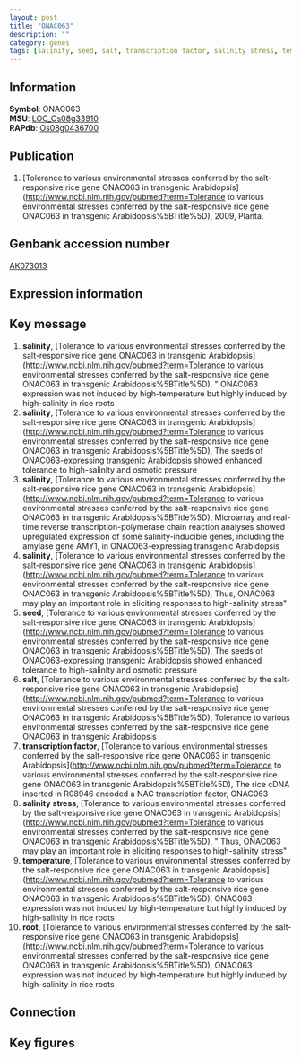 ```yaml
---
layout: post
title: "ONAC063"
description: ""
category: genes
tags: [salinity, seed, salt, transcription factor, salinity stress, temperature, root]
---
```


## Information
__Symbol__: ONAC063  
__MSU__: [LOC_Os08g33910](http://rice.plantbiology.msu.edu/cgi-bin/ORF_infopage.cgi?orf=LOC_Os08g33910)  
__RAPdb__: [Os08g0436700](http://rapdb.dna.affrc.go.jp/viewer/gbrowse_details/irgsp1?name=Os08g0436700)  

## Publication
1. [Tolerance to various environmental stresses conferred by the salt-responsive rice gene ONAC063 in transgenic Arabidopsis](http://www.ncbi.nlm.nih.gov/pubmed?term=Tolerance to various environmental stresses conferred by the salt-responsive rice gene ONAC063 in transgenic Arabidopsis%5BTitle%5D), 2009, Planta.

## Genbank accession number
[AK073013](http://www.ncbi.nlm.nih.gov/nuccore/AK073013)  

## Expression information

## Key message
1. __salinity__, [Tolerance to various environmental stresses conferred by the salt-responsive rice gene ONAC063 in transgenic Arabidopsis](http://www.ncbi.nlm.nih.gov/pubmed?term=Tolerance to various environmental stresses conferred by the salt-responsive rice gene ONAC063 in transgenic Arabidopsis%5BTitle%5D), " ONAC063 expression was not induced by high-temperature but highly induced by high-salinity in rice roots
2. __salinity__, [Tolerance to various environmental stresses conferred by the salt-responsive rice gene ONAC063 in transgenic Arabidopsis](http://www.ncbi.nlm.nih.gov/pubmed?term=Tolerance to various environmental stresses conferred by the salt-responsive rice gene ONAC063 in transgenic Arabidopsis%5BTitle%5D),  The seeds of ONAC063-expressing transgenic Arabidopsis showed enhanced tolerance to high-salinity and osmotic pressure
3. __salinity__, [Tolerance to various environmental stresses conferred by the salt-responsive rice gene ONAC063 in transgenic Arabidopsis](http://www.ncbi.nlm.nih.gov/pubmed?term=Tolerance to various environmental stresses conferred by the salt-responsive rice gene ONAC063 in transgenic Arabidopsis%5BTitle%5D),  Microarray and real-time reverse transcription-polymerase chain reaction analyses showed upregulated expression of some salinity-inducible genes, including the amylase gene AMY1, in ONAC063-expressing transgenic Arabidopsis
4. __salinity__, [Tolerance to various environmental stresses conferred by the salt-responsive rice gene ONAC063 in transgenic Arabidopsis](http://www.ncbi.nlm.nih.gov/pubmed?term=Tolerance to various environmental stresses conferred by the salt-responsive rice gene ONAC063 in transgenic Arabidopsis%5BTitle%5D),  Thus, ONAC063 may play an important role in eliciting responses to high-salinity stress"
5. __seed__, [Tolerance to various environmental stresses conferred by the salt-responsive rice gene ONAC063 in transgenic Arabidopsis](http://www.ncbi.nlm.nih.gov/pubmed?term=Tolerance to various environmental stresses conferred by the salt-responsive rice gene ONAC063 in transgenic Arabidopsis%5BTitle%5D),  The seeds of ONAC063-expressing transgenic Arabidopsis showed enhanced tolerance to high-salinity and osmotic pressure
6. __salt__, [Tolerance to various environmental stresses conferred by the salt-responsive rice gene ONAC063 in transgenic Arabidopsis](http://www.ncbi.nlm.nih.gov/pubmed?term=Tolerance to various environmental stresses conferred by the salt-responsive rice gene ONAC063 in transgenic Arabidopsis%5BTitle%5D), Tolerance to various environmental stresses conferred by the salt-responsive rice gene ONAC063 in transgenic Arabidopsis
7. __transcription factor__, [Tolerance to various environmental stresses conferred by the salt-responsive rice gene ONAC063 in transgenic Arabidopsis](http://www.ncbi.nlm.nih.gov/pubmed?term=Tolerance to various environmental stresses conferred by the salt-responsive rice gene ONAC063 in transgenic Arabidopsis%5BTitle%5D),  The rice cDNA inserted in R08946 encoded a NAC transcription factor, ONAC063
8. __salinity stress__, [Tolerance to various environmental stresses conferred by the salt-responsive rice gene ONAC063 in transgenic Arabidopsis](http://www.ncbi.nlm.nih.gov/pubmed?term=Tolerance to various environmental stresses conferred by the salt-responsive rice gene ONAC063 in transgenic Arabidopsis%5BTitle%5D), " Thus, ONAC063 may play an important role in eliciting responses to high-salinity stress"
9. __temperature__, [Tolerance to various environmental stresses conferred by the salt-responsive rice gene ONAC063 in transgenic Arabidopsis](http://www.ncbi.nlm.nih.gov/pubmed?term=Tolerance to various environmental stresses conferred by the salt-responsive rice gene ONAC063 in transgenic Arabidopsis%5BTitle%5D),  ONAC063 expression was not induced by high-temperature but highly induced by high-salinity in rice roots
10. __root__, [Tolerance to various environmental stresses conferred by the salt-responsive rice gene ONAC063 in transgenic Arabidopsis](http://www.ncbi.nlm.nih.gov/pubmed?term=Tolerance to various environmental stresses conferred by the salt-responsive rice gene ONAC063 in transgenic Arabidopsis%5BTitle%5D),  ONAC063 expression was not induced by high-temperature but highly induced by high-salinity in rice roots

## Connection

## Key figures



